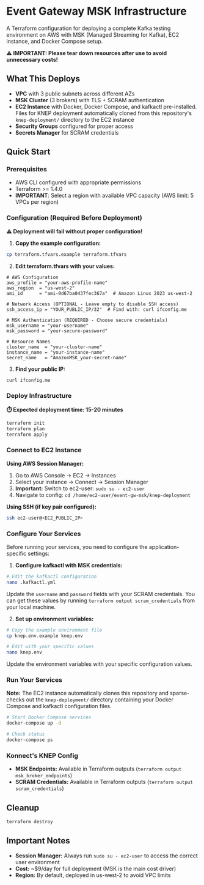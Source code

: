 # Event Gateway MSK Infrastructure

A Terraform configuration for deploying a complete Kafka testing environment on AWS with MSK (Managed Streaming for Kafka), EC2 instance, and Docker Compose setup.

**⚠️ IMPORTANT: Please tear down resources after use to avoid unnecessary costs!**

## What This Deploys

- **VPC** with 3 public subnets across different AZs
- **MSK Cluster** (3 brokers) with TLS + SCRAM authentication
- **EC2 Instance** with Docker, Docker Compose, and kafkactl pre-installed. Files for KNEP deployment automatically cloned from this repository's `knep-deployment/` directory to the EC2 instance
- **Security Groups** configured for proper access
- **Secrets Manager** for SCRAM credentials

## Quick Start

### Prerequisites

- AWS CLI configured with appropriate permissions
- Terraform >= 1.4.0
- **IMPORTANT**: Select a region with available VPC capacity (AWS limit: 5 VPCs per region)

### Configuration (Required Before Deployment)

**⚠️ Deployment will fail without proper configuration!**

1. **Copy the example configuration:**

```bash
cp terraform.tfvars.example terraform.tfvars
```

2. **Edit terraform.tfvars with your values:**

```hcl
# AWS Configuration
aws_profile = "your-aws-profile-name"
aws_region  = "us-west-2"
ami_id      = "ami-0d67ba0437fec367a"  # Amazon Linux 2023 us-west-2

# Network Access (OPTIONAL - Leave empty to disable SSH access)
ssh_access_ip = "YOUR_PUBLIC_IP/32"  # Find with: curl ifconfig.me

# MSK Authentication (REQUIRED - Choose secure credentials)
msk_username = "your-username"
msk_password = "your-secure-password"

# Resource Names
cluster_name  = "your-cluster-name"
instance_name = "your-instance-name"
secret_name   = "AmazonMSK_your-secret-name"
```

3. **Find your public IP:**

```bash
curl ifconfig.me
```

### Deploy Infrastructure

**⏱️ Expected deployment time: 15-20 minutes**

```bash
terraform init
terraform plan
terraform apply
```

### Connect to EC2 Instance

**Using AWS Session Manager:**

1. Go to AWS Console → EC2 → Instances
2. Select your instance → Connect → Session Manager
3. **Important:** Switch to ec2-user: `sudo su - ec2-user`
4. Navigate to config: `cd /home/ec2-user/event-gw-msk/knep-deployment`

**Using SSH (if key pair configured):**

```bash
ssh ec2-user@<EC2_PUBLIC_IP>
```

### Configure Your Services

Before running your services, you need to configure the application-specific settings:

1. **Configure kafkactl with MSK credentials:**

```bash
# Edit the kafkactl configuration
nano .kafkactl.yml
```

Update the `username` and `password` fields with your SCRAM credentials. You can get these values by running `terraform output scram_credentials` from your local machine.

2. **Set up environment variables:**

```bash
# Copy the example environment file
cp knep.env.example knep.env

# Edit with your specific values
nano knep.env
```

Update the environment variables with your specific configuration values.

### Run Your Services

**Note:** The EC2 instance automatically clones this repository and sparse-checks out the `knep-deployment/` directory containing your Docker Compose and kafkactl configuration files.

```bash
# Start Docker Compose services
docker-compose up -d

# Check status
docker-compose ps
```

### Konnect's KNEP Config

- **MSK Endpoints:** Available in Terraform outputs (`terraform output msk_broker_endpoints`)
- **SCRAM Credentials:** Available in Terraform outputs (`terraform output scram_credentials`)

## Cleanup

```bash
terraform destroy
```

## Important Notes

- **Session Manager:** Always run `sudo su - ec2-user` to access the correct user environment
- **Cost:** ~$9/day for full deployment (MSK is the main cost driver)
- **Region:** By default, deployed in us-west-2 to avoid VPC limits

